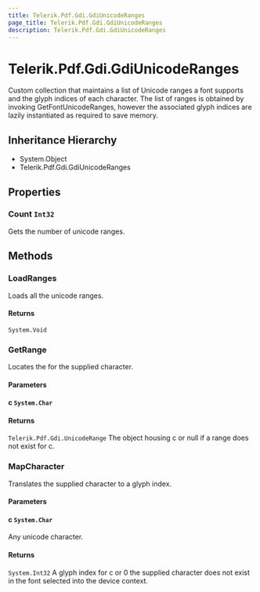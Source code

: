 ```yaml
---
title: Telerik.Pdf.Gdi.GdiUnicodeRanges
page_title: Telerik.Pdf.Gdi.GdiUnicodeRanges
description: Telerik.Pdf.Gdi.GdiUnicodeRanges
---
```


# Telerik.Pdf.Gdi.GdiUnicodeRanges

Custom collection that maintains a list of Unicode ranges 
                a font supports and the glyph indices of each character.
                The list of ranges is obtained by invoking GetFontUnicodeRanges,
                however the associated glyph indices are lazily instantiated as 
                required to save memory.

## Inheritance Hierarchy

* System.Object
* Telerik.Pdf.Gdi.GdiUnicodeRanges

## Properties

###  Count `Int32`

Gets the number of unicode ranges.

## Methods

###  LoadRanges

Loads all the unicode ranges.

#### Returns

`System.Void` 

###  GetRange

Locates the  for the supplied character.

#### Parameters

#### c `System.Char`

#### Returns

`Telerik.Pdf.Gdi.UnicodeRange` The  object housing c or null 
                if a range does not exist for c.

###  MapCharacter

Translates the supplied character to a glyph index.

#### Parameters

#### c `System.Char`

Any unicode character.

#### Returns

`System.Int32` A glyph index for c or 0 the supplied character does 
                not exist in the font selected into the device context.

